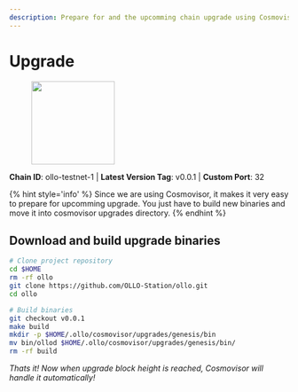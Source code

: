 ```yaml
---
description: Prepare for and the upcomming chain upgrade using Cosmovisor.
---
```


# Upgrade

<figure><img src="https://raw.githubusercontent.com/kj89/testnet_manuals/main/pingpub/logos/ollo.png" width="150" alt=""><figcaption></figcaption></figure>

**Chain ID**: ollo-testnet-1 | **Latest Version Tag**: v0.0.1 | **Custom Port**: 32

{% hint style='info' %}
Since we are using Cosmovisor, it makes it very easy to prepare for upcomming upgrade.
You just have to build new binaries and move it into cosmovisor upgrades directory.
{% endhint %}

## Download and build upgrade binaries

```bash
# Clone project repository
cd $HOME
rm -rf ollo
git clone https://github.com/OLLO-Station/ollo.git
cd ollo

# Build binaries
git checkout v0.0.1
make build
mkdir -p $HOME/.ollo/cosmovisor/upgrades/genesis/bin
mv bin/ollod $HOME/.ollo/cosmovisor/upgrades/genesis/bin/
rm -rf build
```

*Thats it! Now when upgrade block height is reached, Cosmovisor will handle it automatically!*
